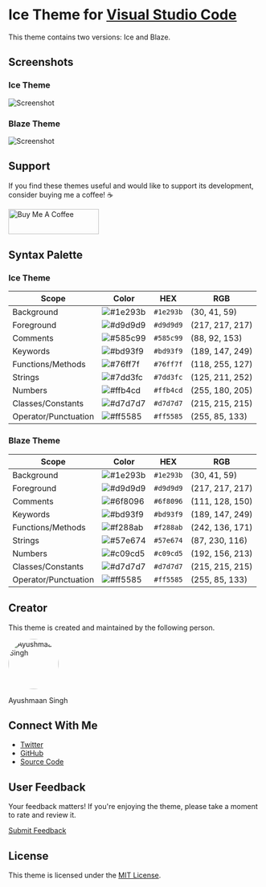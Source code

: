 # Ice Theme for [Visual Studio Code](https://marketplace.visualstudio.com/items?itemName=ayushmaansingh.blazetheme)

This theme contains two versions: Ice and Blaze.

## Screenshots

### Ice Theme

![Screenshot](https://i.imgur.com/fSWltxZ.png)

### Blaze Theme

![Screenshot](https://i.imgur.com/MxFq4zp.png)

## Support

If you find these themes useful and would like to support its development, consider buying me a coffee! ☕️

<a href="https://www.buymeacoffee.com/ayushmaanx" target="_blank">
    <img src="https://cdn.buymeacoffee.com/buttons/v2/default-violet.png" alt="Buy Me A Coffee" style="height: 50px !important;width: 180px !important;">
</a>

## Syntax Palette

### Ice Theme

| Scope                | Color                                                           | HEX       | RGB             |
| -------------------- | --------------------------------------------------------------- | --------- | --------------- |
| Background           | ![#1e293b](https://via.placeholder.com/15/1e293b/000000?text=+) | `#1e293b` | (30, 41, 59)    |
| Foreground           | ![#d9d9d9](https://via.placeholder.com/15/d9d9d9/000000?text=+) | `#d9d9d9` | (217, 217, 217) |
| Comments             | ![#585c99](https://via.placeholder.com/15/585c99/000000?text=+) | `#585c99` | (88, 92, 153)   |
| Keywords             | ![#bd93f9](https://via.placeholder.com/15/bd93f9/000000?text=+) | `#bd93f9` | (189, 147, 249) |
| Functions/Methods    | ![#76ff7f](https://via.placeholder.com/15/76ff7f/000000?text=+) | `#76ff7f` | (118, 255, 127) |
| Strings              | ![#7dd3fc](https://via.placeholder.com/15/7dd3fc/000000?text=+) | `#7dd3fc` | (125, 211, 252) |
| Numbers              | ![#ffb4cd](https://via.placeholder.com/15/ffb4cd/000000?text=+) | `#ffb4cd` | (255, 180, 205) |
| Classes/Constants    | ![#d7d7d7](https://via.placeholder.com/15/d7d7d7/000000?text=+) | `#d7d7d7` | (215, 215, 215) |
| Operator/Punctuation | ![#ff5585](https://via.placeholder.com/15/ff5585/000000?text=+) | `#ff5585` | (255, 85, 133)  |

### Blaze Theme

| Scope                | Color                                                           | HEX       | RGB             |
| -------------------- | --------------------------------------------------------------- | --------- | --------------- |
| Background           | ![#1e293b](https://via.placeholder.com/15/1e293b/000000?text=+) | `#1e293b` | (30, 41, 59)    |
| Foreground           | ![#d9d9d9](https://via.placeholder.com/15/d9d9d9/000000?text=+) | `#d9d9d9` | (217, 217, 217) |
| Comments             | ![#6f8096](https://via.placeholder.com/15/6f8096/000000?text=+) | `#6f8096` | (111, 128, 150) |
| Keywords             | ![#bd93f9](https://via.placeholder.com/15/bd93f9/000000?text=+) | `#bd93f9` | (189, 147, 249) |
| Functions/Methods    | ![#f288ab](https://via.placeholder.com/15/f288ab/000000?text=+) | `#f288ab` | (242, 136, 171) |
| Strings              | ![#57e674](https://via.placeholder.com/15/57e674/000000?text=+) | `#57e674` | (87, 230, 116)  |
| Numbers              | ![#c09cd5](https://via.placeholder.com/15/c09cd5/000000?text=+) | `#c09cd5` | (192, 156, 213) |
| Classes/Constants    | ![#d7d7d7](https://via.placeholder.com/15/d7d7d7/000000?text=+) | `#d7d7d7` | (215, 215, 215) |
| Operator/Punctuation | ![#ff5585](https://via.placeholder.com/15/ff5585/000000?text=+) | `#ff5585` | (255, 85, 133)  |

## Creator

This theme is created and maintained by the following person.

<img src="https://i.imgur.com/jjJfnFs.png" alt="Ayushmaan Singh" width="100" height="100" style="border-radius: 50%;">

Ayushmaan Singh

## Connect With Me

- [Twitter](https://twitter.com/AyushmaansinghX)
- [GitHub](https://github.com/Ayushmaan0101)
- [Source Code](https://github.com/Ayushmaan0101/Ice-Theme)

## User Feedback

Your feedback matters! If you're enjoying the theme, please take a moment to rate and review it.

[Submit Feedback](https://marketplace.visualstudio.com/items?itemName=AyushmaanSingh.blazetheme&ssr=false#review-details)

## License

This theme is licensed under the [MIT License](https://opensource.org/licenses/MIT).
